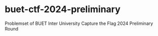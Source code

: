 # buet-ctf-2024-preliminary
Problemset of BUET Inter University Capture the Flag 2024 Preliminary Round
